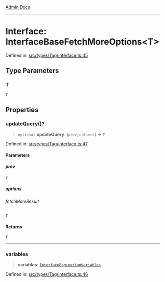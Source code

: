 [Admin Docs](/)

---

# Interface: InterfaceBaseFetchMoreOptions\<T\>

Defined in: [src/types/Tag/interface.ts:45](https://github.com/PalisadoesFoundation/talawa-admin/blob/main/src/types/Tag/interface.ts#L45)

## Type Parameters

### T

`T`

## Properties

### updateQuery()?

> `optional` **updateQuery**: (`prev`, `options`) => `T`

Defined in: [src/types/Tag/interface.ts:47](https://github.com/PalisadoesFoundation/talawa-admin/blob/main/src/types/Tag/interface.ts#L47)

#### Parameters

##### prev

`T`

##### options

###### fetchMoreResult

`T`

#### Returns

`T`

---

### variables

> **variables**: [`InterfacePaginationVariables`](InterfacePaginationVariables.md)

Defined in: [src/types/Tag/interface.ts:46](https://github.com/PalisadoesFoundation/talawa-admin/blob/main/src/types/Tag/interface.ts#L46)
